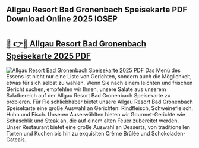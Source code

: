 ## Allgau Resort Bad Gronenbach Speisekarte PDF Download Online 2025 lOSEP

# <h2><a href="http://gcah7a.nevu.top/?p=Allgau+Resort+Bad+Gronenbach+Speisekarte">🔗 👉🔴 Allgau Resort Bad Gronenbach Speisekarte 2025 PDF</a></h2>

[![Allgau Resort Bad Gronenbach Speisekarte 2025 PDF](https://i.imgur.com/dBaPXMq.png)](http://gcah7a.nevu.top/?p=Allgau+Resort+Bad+Gronenbach+Speisekarte)
Das Menü des Essens ist nicht nur eine Liste von Gerichten, sondern auch die Möglichkeit, etwas für sich selbst zu wählen. Wenn Sie nach einem leichten und frischen Gericht suchen, empfehlen wir Ihnen, unsere Salate aus unserem Salatbereich auf der Allgau Resort Bad Gronenbach Speisekarte zu probieren. Für Fleischliebhaber bietet unsere Allgau Resort Bad Gronenbach Speisekarte eine große Auswahl an Gerichten: Rindfleisch, Schweinefleisch, Huhn und Fisch. Unseren Auserwählten bieten wir Gourmet-Gerichte wie Schaschlik und Steak an, die auf einem alten Feuer zubereitet werden. Unser Restaurant bietet eine große Auswahl an Desserts, von traditionellen Torten und Kuchen bis hin zu exquisiten Crème Brûlée und Schokoladen-Gateais.
